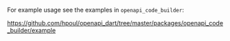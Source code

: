 For example usage see the examples in `openapi_code_builder`:

https://github.com/hpoul/openapi_dart/tree/master/packages/openapi_code_builder/example

